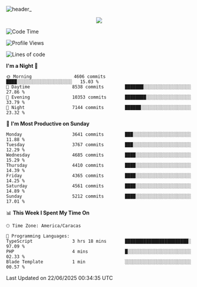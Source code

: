 ![header_](https://github.com/user-attachments/assets/4010d822-ccdc-4198-b608-18c773338d18)


<p align="center">
  <a href="http://www.github.com/thevacs">
    <img src="https://github-readme-streak-stats.herokuapp.com/?user=thevacs&stroke=ffffff&background=1c1917&ring=0891b2&fire=0891b2&currStreakNum=ffffff&currStreakLabel=0891b2&sideNums=ffffff&sideLabels=ffffff&dates=ffffff&hide_border=true" />
  </a>
</p>

<!--START_SECTION:waka-->
![Code Time](http://img.shields.io/badge/Code%20Time-3%2C461%20hrs%204%20mins-blue)

![Profile Views](http://img.shields.io/badge/Profile%20Views-0-blue)

![Lines of code](https://img.shields.io/badge/From%20Hello%20World%20I%27ve%20Written-4.4%20million%20lines%20of%20code-blue)

**I'm a Night 🦉** 

```text
🌞 Morning                4606 commits        ████░░░░░░░░░░░░░░░░░░░░░   15.03 % 
🌆 Daytime                8538 commits        ███████░░░░░░░░░░░░░░░░░░   27.86 % 
🌃 Evening                10353 commits       ████████░░░░░░░░░░░░░░░░░   33.79 % 
🌙 Night                  7144 commits        ██████░░░░░░░░░░░░░░░░░░░   23.32 % 
```
📅 **I'm Most Productive on Sunday** 

```text
Monday                   3641 commits        ███░░░░░░░░░░░░░░░░░░░░░░   11.88 % 
Tuesday                  3767 commits        ███░░░░░░░░░░░░░░░░░░░░░░   12.29 % 
Wednesday                4685 commits        ████░░░░░░░░░░░░░░░░░░░░░   15.29 % 
Thursday                 4410 commits        ████░░░░░░░░░░░░░░░░░░░░░   14.39 % 
Friday                   4365 commits        ████░░░░░░░░░░░░░░░░░░░░░   14.25 % 
Saturday                 4561 commits        ████░░░░░░░░░░░░░░░░░░░░░   14.89 % 
Sunday                   5212 commits        ████░░░░░░░░░░░░░░░░░░░░░   17.01 % 
```


📊 **This Week I Spent My Time On** 

```text
🕑︎ Time Zone: America/Caracas

💬 Programming Languages: 
TypeScript               3 hrs 18 mins       ████████████████████████░   97.09 % 
PHP                      4 mins              █░░░░░░░░░░░░░░░░░░░░░░░░   02.33 % 
Blade Template           1 min               ░░░░░░░░░░░░░░░░░░░░░░░░░   00.57 % 
```


 Last Updated on 22/06/2025 00:34:35 UTC
<!--END_SECTION:waka-->
